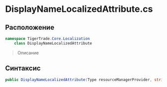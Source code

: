 
# DisplayNameLocalizedAttribute.cs
## Расположение
```csharp
namespace TigerTrade.Core.Localization  
    class DisplayNameLocalizedAttribute
```

> Описание

## Синтаксис
```csharp
public DisplayNameLocalizedAttribute(Type resourceManagerProvider, string resourceKey)
```
